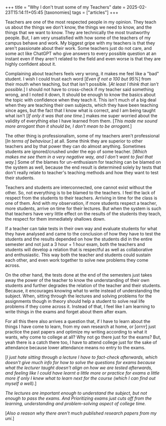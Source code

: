 +++
title = "Why I don't trust some of my Teachers"
date = 2025-02-23T15:14:11+05:45
[taxonomies] 
tags = ["articles"]
+++

Teachers are one of the most respected people in my opinion. They teach us about
the things we don't know, the things we need to know, and the things that we want
to know. They are technically the most trustworthy people. But, I am very
unsatisfied with how some of the teachers of my campus behave and work. My biggest
gripe with my teachers is that they aren't passionate about their work. Some teachers
just do not care, and some act like ChatGPT who give answers to every possible question
at an instant even if they aren't related to the field and even worse is that they
are highly confident about it.

Complaining about teachers feels very wrong, it makes me feel like a "bad" student.
I wish I could trust each word [_Even if not a 100 but 95%_] from their mouth when
teaching, but that isn't possible. [_At least I think that isn't possible._] I should
    not have to cross-check if my teacher said something wrong, and I noted it down, It
should be enough to know the basics about the topic with confidence when they teach it.
This isn't much of a big deal when they are teaching their own subjects, which they have
been teaching since ages, but the fact that I know what is correct, and I am being
taught what isn't [_If only it was that one time._] makes me super worried about the
validity of everything else I have learned from them. [_This made me sound more arrogant
than it should be, I don't mean to be arrogant._]

The other thing is professionalism, some of my teachers aren't professional [_In terms
of behaviour._] at all. Some think they are superior to other teachers and by that power
they can do almost anything. Sometimes students are ignored/crushed under the ego of some
teacher. [_Which makes me see them in a very negative way, and I don't want to feel that way._]
Some of the blames for un-enthusiasm for teaching can be blamed on the system as well, because
the end result is determined solely by tests that don't really relate to teacher's teaching
methods and how they want to test their students.

Teachers and students are interconnected, one cannot exist without the other. So, not everything
is to be blamed to the teachers. I feel the lack of respect from the students to their teachers.
Arriving in time for the class is one of them. And with my observation, if more students respect
a teacher, more students, arrive on time for their lectures. But when the system is such that teachers
have very little effect on the results of the students they teach, the respect for them immediately
shallows down.

If a teacher can take tests in their own way and evaluate students for what they have analysed
and came to the conclusion of how they have to test the students and the results depended on how the
students did in the entire semester and not just a 3 hour + 1 hour exam, both the teachers and students
will develop a relation that is respectful as well as collaborative and enthusiastic. This way both
the teacher and students could sustain each other, and even work together to solve new problems they
come across.

On the other hand, the tests done at the end of the semesters just takes away the power of the teacher
to know the understanding of their own students and further degrades the relation of the teacher and
their students. Because, it encourages knowing what to write instead of understanding the subject.
When, sitting through the lectures and solving problems for the assignments though in theory should help a student
to solve real life problems if they come across it. Instead of that, I feel like I am learning to
write things in the exams and forget about them after exam.

For all this there also arrives a question that, if I have to learn about the things I have come to
learn, from my own research at home, or [_orrrr_] just practice the past papers and optimize my writing
according to what it wants, why come to college at all? Why not go there just for the exams? But, yeah
there is a catch there too, I have to attend college just for the sake of attendance because lower
attendance means no entry to the exams.

[_I just hate sitting through a lecture I have to fact-check afterwards, which doesn't give much info
for how to solve the questions for exams because what the lecturer taught doesn't align on how we are
tested afterwards, and feeling like I could have learnt a little more or practice for exams a little more
if only I knew what to learn next for the course (which I can find out myself a well)._]

_The lectures are important enough to understand the subject, but not enough to pass the exams. And
Prioritizing exams just cuts off from the learning, understanding and problem-solving aspect of college time._

[_Also a reason why there aren't much published research papers from my uni._]
